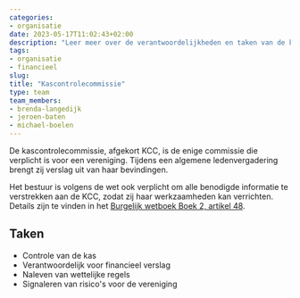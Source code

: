 ```yaml
---
categories:
- organisatie
date: 2023-05-17T11:02:43+02:00
description: "Leer meer over de verantwoordelijkheden en taken van de kascontrolecommissie binnen de vereniging."
tags:
- organisatie
- financieel
slug:
title: "Kascontrolecommissie"
type: team
team_members:
- brenda-langedijk
- jeroen-baten
- michael-boelen
---
```


De kascontrolecommissie, afgekort KCC, is de enige commissie die verplicht is voor een vereniging. Tijdens een algemene ledenvergadering brengt zij verslag uit van haar bevindingen.

Het bestuur is volgens de wet ook verplicht om alle benodigde informatie te verstrekken aan de KCC, zodat zij haar werkzaamheden kan verrichten. Details zijn te vinden in het [Burgelijk wetboek Boek 2, artikel 48](https://wetten.overheid.nl/BWBR0003045/2022-01-01#Boek2_Titeldeel2_Artikel48).

## Taken

* Controle van de kas
* Verantwoordelijk voor financieel verslag
* Naleven van wettelijke regels
* Signaleren van risico's voor de vereniging
